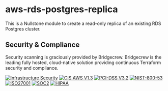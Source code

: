 # aws-rds-postgres-replica

This is a Nullstone module to create a read-only replica of an existing RDS Postgres cluster.

## Security & Compliance

Security scanning is graciously provided by Bridgecrew. Bridgecrew is the leading fully hosted, cloud-native solution providing continuous Terraform security and compliance.

[![Infrastructure Security](https://www.bridgecrew.cloud/badges/github/nullstone-modules/aws-rds-postgres/general)](https://www.bridgecrew.cloud/link/badge?vcs=github&fullRepo=nullstone-modules%2Faws-rds-postgres&benchmark=INFRASTRUCTURE+SECURITY)
[![CIS AWS V1.3](https://www.bridgecrew.cloud/badges/github/nullstone-modules/aws-rds-postgres/cis_aws_13)](https://www.bridgecrew.cloud/link/badge?vcs=github&fullRepo=nullstone-modules%2Faws-rds-postgres&benchmark=CIS+AWS+V1.3)
[![PCI-DSS V3.2](https://www.bridgecrew.cloud/badges/github/nullstone-modules/aws-rds-postgres/pci)](https://www.bridgecrew.cloud/link/badge?vcs=github&fullRepo=nullstone-modules%2Faws-rds-postgres&benchmark=PCI-DSS+V3.2)
[![NIST-800-53](https://www.bridgecrew.cloud/badges/github/nullstone-modules/aws-rds-postgres/nist)](https://www.bridgecrew.cloud/link/badge?vcs=github&fullRepo=nullstone-modules%2Faws-rds-postgres&benchmark=NIST-800-53)
[![ISO27001](https://www.bridgecrew.cloud/badges/github/nullstone-modules/aws-rds-postgres/iso)](https://www.bridgecrew.cloud/link/badge?vcs=github&fullRepo=nullstone-modules%2Faws-rds-postgres&benchmark=ISO27001)
[![SOC2](https://www.bridgecrew.cloud/badges/github/nullstone-modules/aws-rds-postgres/soc2)](https://www.bridgecrew.cloud/link/badge?vcs=github&fullRepo=nullstone-modules%2Faws-rds-postgres&benchmark=SOC2)
[![HIPAA](https://www.bridgecrew.cloud/badges/github/nullstone-modules/aws-rds-postgres/hipaa)](https://www.bridgecrew.cloud/link/badge?vcs=github&fullRepo=nullstone-modules%2Faws-rds-postgres&benchmark=HIPAA)
